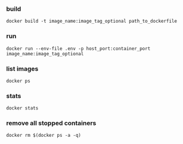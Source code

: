 ### build
`docker build -t image_name:image_tag_optional path_to_dockerfile`

### run
`docker run --env-file .env -p host_port:container_port image_name:image_tag_optional`

### list images
`docker ps`

### stats
`docker stats`

### remove all stopped containers
`docker rm $(docker ps -a -q)`
